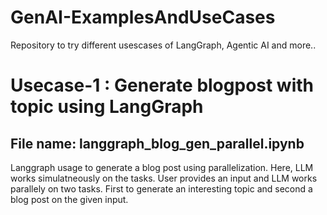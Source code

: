 # GenAI-ExamplesAndUseCases
Repository to try different usescases of LangGraph, Agentic AI and more..

# Usecase-1 : Generate blogpost with topic using LangGraph
## File name: langgraph_blog_gen_parallel.ipynb
Langgraph usage to generate a blog post using parallelization. Here, LLM works simulatneously on the tasks. User provides an input and LLM works parallely on two tasks. First to generate an interesting topic and second a blog post on the given input.
